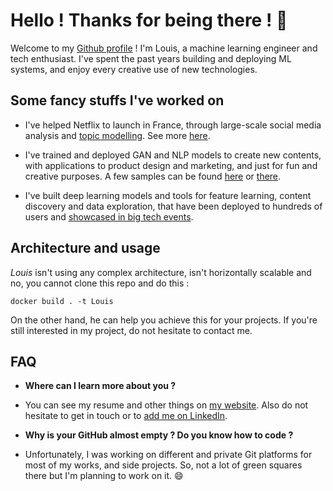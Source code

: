# Hello ! Thanks for being there ! 👋

Welcome to my [Github profile](https://github.com/lhenault) ! I'm Louis, a machine learning engineer and tech enthusiast. I've spent the past years building and deploying ML systems, and enjoy every creative use of new technologies.

## Some fancy stuffs I've worked on

- I've helped Netflix to launch in France, through large-scale social media analysis and [topic modelling](https://en.wikipedia.org/wiki/Topic_model). See more [here](https://www.youtube.com/watch?v=W76Sc6lmOvA).

- I've trained and deployed GAN and NLP models to create new contents, with applications to product design and marketing, and just for fun and creative purposes. A few samples can be found [here](https://www.youtube.com/watch?v=xWBj7IicECo) or [there](/static/gan-hair.jpg).

- I've built deep learning models and tools for feature learning, content discovery and data exploration, that have been deployed to hundreds of users and [showcased in big tech events](https://youtu.be/0P_WqF6cLAs?t=129).


## Architecture and usage

*Louis* isn't using any complex architecture, isn't horizontally scalable and no, you cannot clone this repo and do this : 

```
docker build . -t Louis
```

On the other hand, he can help you achieve this for your projects. If you're still interested in my project, do not hesitate to contact me.

## FAQ

- **Where can I learn more about you ?**

- You can see my resume and other things on [my website](https://louishenault.com). Also do not hesitate to get in touch or to [add me on LinkedIn](https://www.linkedin.com/in/louishenault/).

- **Why is your GitHub almost empty ? Do you know how to code ?**

- Unfortunately, I was working on different and private Git platforms for most of my works, and side projects. So, not a lot of green squares there but I'm planning to work on it. 😄


